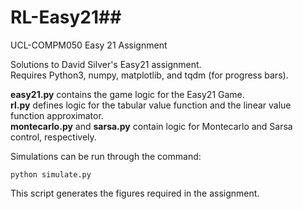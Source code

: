 # RL-Easy21##
UCL-COMPM050 Easy 21 Assignment

Solutions to David Silver's Easy21 assignment.  
Requires Python3, numpy, matplotlib, and tqdm (for progress bars).

**easy21.py** contains the game logic for the Easy21 Game.  
**rl.py** defines logic for the tabular value function and the linear value function approximator.  
**montecarlo.py** and **sarsa.py** contain logic for Montecarlo and Sarsa control, respectively.

Simulations can be run through the command:
```
python simulate.py
```
This script generates the figures required in the assignment.